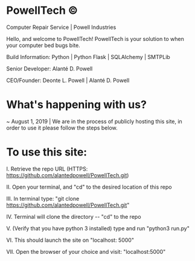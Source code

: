 # PowellTech ©
Computer Repair Service | Powell Industries

Hello, and welcome to PowellTech! PowellTech is your solution to when your computer bed bugs bite.


Build Information: Python | Python Flask | SQLAlchemy | SMTPLib


Senior Developer: Alanté D. Powell


CEO/Founder: Deonte L. Powell | Alanté D. Powell

# What's happening with us?

~ August 1, 2019 | We are in the process of publicly hosting this site, in order to use it please follow the steps below.


# To use this site: 

I. Retrieve the repo URL (HTTPS: https://github.com/alantedpowell/PowellTech.git)


II. Open your terminal, and "cd" to the desired location of this repo


III. In terminal type: "git clone https://github.com/alantedpowell/PowellTech.git"


IV. Terminal will clone the directory -- "cd" to the repo


V. (Verify that you have python 3 installed) type and run "python3 run.py"


VI. This should launch the site on "localhost: 5000"


VII. Open the browser of your choice and visit: "localhost:5000"
